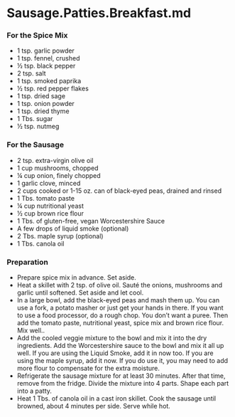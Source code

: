 # Sausage.Patties.Breakfast.md


### For the Spice Mix

- 1 tsp. garlic powder
- 1 tsp. fennel, crushed
- ½ tsp. black pepper
- 2 tsp. salt
- 1 tsp. smoked paprika
- ½ tsp. red pepper flakes
- 1 tsp. dried sage
- 1 tsp. onion powder
- 1 tsp. dried thyme
- 1 Tbs. sugar
- ½ tsp. nutmeg

### For the Sausage

- 2 tsp. extra-virgin olive oil
- 1 cup mushrooms, chopped
- ¼ cup onion, finely chopped
- 1 garlic clove, minced
- 2 cups cooked or 1-15 oz. can of black-eyed peas, drained and rinsed
- 1 Tbs. tomato paste
- ¼ cup nutritional yeast
- ½ cup brown rice flour
- 1 Tbs. of gluten-free, vegan Worcestershire Sauce
- A few drops of liquid smoke (optional)
- 2 Tbs. maple syrup (optional)
- 1 Tbs. canola oil

### Preparation

- Prepare spice mix in advance. Set aside.
- Heat a skillet with 2 tsp. of olive oil. Sauté the onions, mushrooms and garlic until softened. Set aside and let cool.
- In a large bowl, add the black-eyed peas and mash them up. You can use a fork, a potato masher or just get your hands in there. If you want to use a food processor, do a rough chop. You don’t want a puree. Then add the tomato paste, nutritional yeast, spice mix and brown rice flour. Mix well..
- Add the cooled veggie mixture to the bowl and mix it into the dry ingredients. Add the Worcestershire sauce to the bowl and mix it all up well. If you are using the Liquid Smoke, add it in now too. If you are using the maple syrup, add it now. If you do use it, you may need to add more flour to compensate for the extra moisture.
- Refrigerate the sausage mixture for at least 30 minutes. After that time, remove from the fridge. Divide the mixture into 4 parts. Shape each part into a patty.
- Heat 1 Tbs. of canola oil in a cast iron skillet. Cook the sausage until browned, about 4 minutes per side. Serve while hot.


